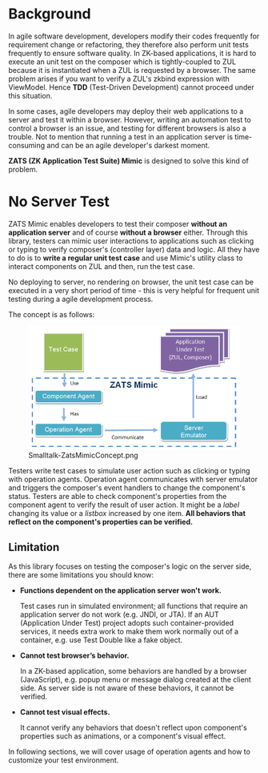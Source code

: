 

# Background

In agile software development, developers modify their codes frequently
for requirement change or refactoring, they therefore also perform unit
tests frequently to ensure software quality. In ZK-based applications,
it is hard to execute an unit test on the composer which is
tightly-coupled to ZUL because it is instantiated when a ZUL is
requested by a browser. The same problem arises if you want to verify a
ZUL's zkbind expression with ViewModel. Hence **TDD** (Test-Driven
Development) cannot proceed under this situation.

In some cases, agile developers may deploy their web applications to a
server and test it within a browser. However, writing an automation test
to control a browser is an issue, and testing for different browsers is
also a trouble. Not to mention that running a test in an application
server is time-consuming and can be an agile developer's darkest moment.

**ZATS (ZK Application Test Suite) Mimic** is designed to solve this
kind of problem.

# No Server Test

ZATS Mimic enables developers to test their composer **without an
application server** and of course **without a browser** either. Through
this library, testers can mimic user interactions to applications such
as clicking or typing to verify composer's (controller layer) data and
logic. All they have to do is to **write a regular unit test case** and
use Mimic's utility class to interact components on ZUL and then, run
the test case.

No deploying to server, no rendering on browser, the unit test case can
be executed in a very short period of time - this is very helpful for
frequent unit testing during a agile development process.

The concept is as follows:

<figure>
<img src="images/Smalltalk-ZatsMimicConcept.png"
title="Smalltalk-ZatsMimicConcept.png" />
<figcaption>Smalltalk-ZatsMimicConcept.png</figcaption>
</figure>

Testers write test cases to simulate user action such as clicking or
typing with operation agents. Operation agent communicates with server
emulator and triggers the composer's event handlers to change the
component's status. Testers are able to check component's properties
from the component agent to verify the result of user action. It might
be a *label* changing its value or a *listbox* increased by one item.
**All behaviors that reflect on the component's properties can be
verified.**

## Limitation

As this library focuses on testing the composer's logic on the server
side, there are some limitations you should know:

- **Functions dependent on the application server won't work.**
    
  Test cases run in simulated environment; all functions that require an
  application server do not work (e.g. JNDI, or JTA). If an AUT
  (Application Under Test) project adopts such container-provided
  services, it needs extra work to make them work normally out of a
  container, e.g. use Test Double like a fake object.

<!-- -->

- **Cannot test browser’s behavior.**
    
  In a ZK-based application, some behaviors are handled by a browser
  (JavaScript), e.g. popup menu or message dialog created at the client
  side. As server side is not aware of these behaviors, it cannot be
  verified.

<!-- -->

- **Cannot test visual effects.**
    
  It cannot verify any behaviors that doesn't reflect upon component's
  properties such as animations, or a component's visual effect.

In following sections, we will cover usage of operation agents and how
to customize your test environment.

  
